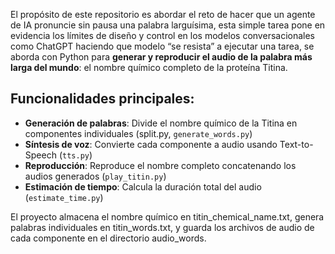 El propósito de este repositorio es abordar el reto de hacer que un  agente de IA pronuncie sin pausa una palabra larguísima, esta simple tarea pone en evidencia los límites de diseño y control en los modelos conversacionales como ChatGPT haciendo que modelo “se resista” a ejecutar una tarea, se aborda con Python para **generar y reproducir el audio de la palabra más larga del mundo**: el nombre químico completo de la proteína Titina.

## Funcionalidades principales:

- **Generación de palabras**: Divide el nombre químico de la Titina en componentes individuales (split.py, `generate_words.py`)
- **Síntesis de voz**: Convierte cada componente a audio usando Text-to-Speech (`tts.py`)
- **Reproducción**: Reproduce el nombre completo concatenando los audios generados (`play_titin.py`)
- **Estimación de tiempo**: Calcula la duración total del audio (`estimate_time.py`)

El proyecto almacena el nombre químico en titin_chemical_name.txt, genera palabras individuales en titin_words.txt, y guarda los archivos de audio de cada componente en el directorio audio_words.
